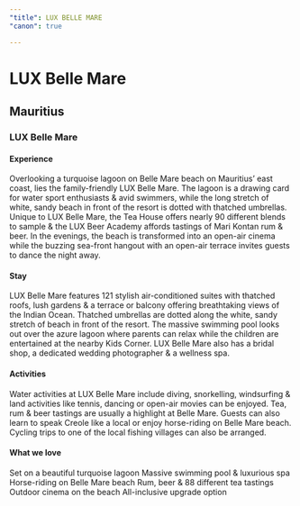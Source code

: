 ```yaml
---
"title": LUX BELLE MARE
"canon": true

---
```


# LUX Belle Mare
## Mauritius
### LUX Belle Mare

#### Experience
Overlooking a turquoise lagoon on Belle Mare beach on Mauritius’ east coast, lies the family-friendly LUX Belle Mare.
The lagoon is a drawing card for water sport enthusiasts &amp; avid swimmers, while the long stretch of white, sandy beach in front of the resort is dotted with thatched umbrellas.
Unique to LUX Belle Mare, the Tea House offers nearly 90 different blends to sample &amp; the LUX Beer Academy affords tastings of Mari Kontan rum &amp; beer.
In the evenings, the beach is transformed into an open-air cinema while the buzzing sea-front hangout with an open-air terrace invites guests to dance the night away.

#### Stay
LUX Belle Mare features 121 stylish air-conditioned suites with thatched roofs, lush gardens &amp; a terrace or balcony offering breathtaking views of the Indian Ocean.
Thatched umbrellas are dotted along the white, sandy stretch of beach in front of the resort.
The massive swimming pool looks out over the azure lagoon where parents can relax while the children are entertained at the nearby Kids Corner.  LUX Belle Mare also has a bridal shop, a dedicated wedding photographer &amp; a wellness spa.

#### Activities
Water activities at LUX Belle Mare include diving, snorkelling, windsurfing &amp; land activities like tennis, dancing or open-air movies can be enjoyed.
Tea, rum &amp; beer tastings are usually a highlight at Belle Mare.
Guests can also learn to speak Creole like a local or enjoy horse-riding on Belle Mare beach.  Cycling trips to one of the local fishing villages can also be arranged.


#### What we love
Set on a beautiful turquoise lagoon
Massive swimming pool &amp; luxurious spa
Horse-riding on Belle Mare beach
Rum, beer &amp; 88 different tea tastings
Outdoor cinema on the beach
All-inclusive upgrade option